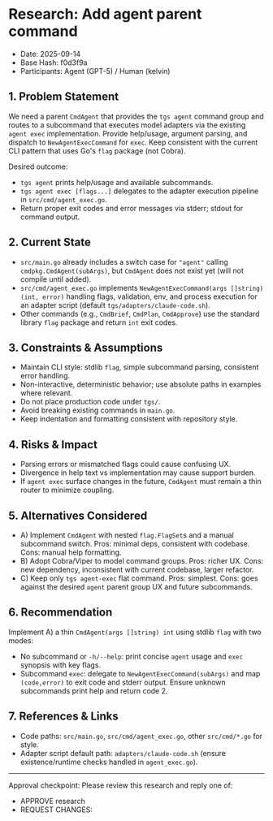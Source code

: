 # Research: Add agent parent command

- Date: 2025-09-14
- Base Hash: f0d3f9a
- Participants: Agent (GPT-5) / Human (kelvin)

## 1. Problem Statement
We need a parent `CmdAgent` that provides the `tgs agent` command group and routes to a subcommand that executes model adapters via the existing `agent exec` implementation. Provide help/usage, argument parsing, and dispatch to `NewAgentExecCommand` for `exec`. Keep consistent with the current CLI pattern that uses Go's `flag` package (not Cobra).

Desired outcome:
- `tgs agent` prints help/usage and available subcommands.
- `tgs agent exec [flags...]` delegates to the adapter execution pipeline in `src/cmd/agent_exec.go`.
- Return proper exit codes and error messages via stderr; stdout for command output.

## 2. Current State
- `src/main.go` already includes a switch case for `"agent"` calling `cmdpkg.CmdAgent(subArgs)`, but `CmdAgent` does not exist yet (will not compile until added).
- `src/cmd/agent_exec.go` implements `NewAgentExecCommand(args []string) (int, error)` handling flags, validation, env, and process execution for an adapter script (default `tgs/adapters/claude-code.sh`).
- Other commands (e.g., `CmdBrief`, `CmdPlan`, `CmdApprove`) use the standard library `flag` package and return `int` exit codes.

## 3. Constraints & Assumptions
- Maintain CLI style: stdlib `flag`, simple subcommand parsing, consistent error handling.
- Non-interactive, deterministic behavior; use absolute paths in examples where relevant.
- Do not place production code under `tgs/`.
- Avoid breaking existing commands in `main.go`.
- Keep indentation and formatting consistent with repository style.

## 4. Risks & Impact
- Parsing errors or mismatched flags could cause confusing UX.
- Divergence in help text vs implementation may cause support burden.
- If `agent exec` surface changes in the future, `CmdAgent` must remain a thin router to minimize coupling.

## 5. Alternatives Considered
- A) Implement `CmdAgent` with nested `flag.FlagSet`s and a manual subcommand switch. Pros: minimal deps, consistent with codebase. Cons: manual help formatting.
- B) Adopt Cobra/Viper to model command groups. Pros: richer UX. Cons: new dependency, inconsistent with current codebase, larger refactor.
- C) Keep only `tgs agent-exec` flat command. Pros: simplest. Cons: goes against the desired `agent` parent group UX and future subcommands.

## 6. Recommendation
Implement A) a thin `CmdAgent(args []string) int` using stdlib `flag` with two modes:
- No subcommand or `-h/--help`: print concise `agent` usage and `exec` synopsis with key flags.
- Subcommand `exec`: delegate to `NewAgentExecCommand(subArgs)` and map `(code,error)` to exit code and stderr output. Ensure unknown subcommands print help and return code 2.

## 7. References & Links
- Code paths: `src/main.go`, `src/cmd/agent_exec.go`, other `src/cmd/*.go` for style.
- Adapter script default path: `adapters/claude-code.sh` (ensure existence/runtime checks handled in `agent_exec.go`).

---
Approval checkpoint: Please review this research and reply one of:
- APPROVE research
- REQUEST CHANGES: <notes>
